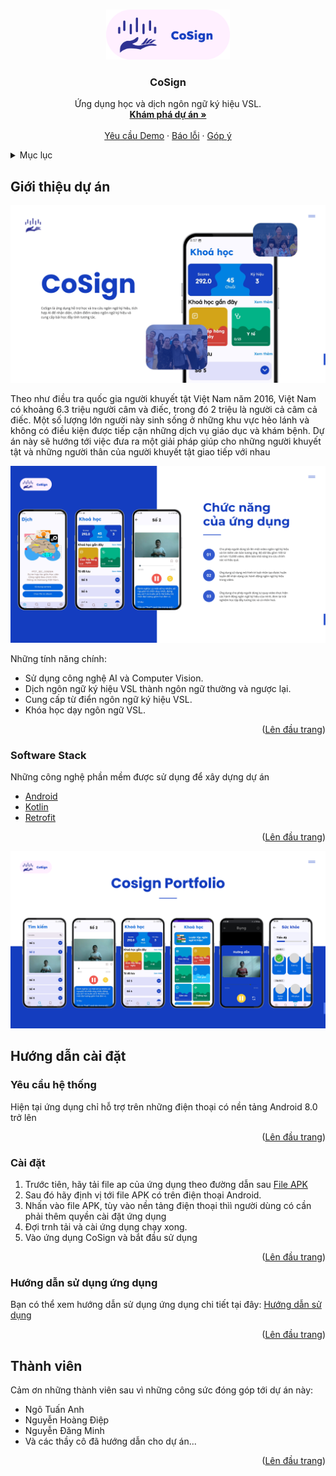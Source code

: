<a name="readme-top"></a>

<!-- PROJECT LOGO -->
<br />
<div align="center">
  <a href="https://github.com/diep312/pSignLanguage">
    <img src="preview_images/logo.png" alt="Logo" height="80">
  </a>

<h3 align="center">CoSign</h3>
  <p align="center">
    Ứng dụng học và dịch ngôn ngữ ký hiệu VSL. 
    <br />
    <a href="https://github.com/diep312/pSignLanguage"><strong>Khám phá dự án »</strong></a>
    <br />
    <br />
    <a href="https://github.com/diep312/pSignLanguage">Yêu cầu Demo</a>
    ·
    <a href="https://github.com/diep312/pSignLanguage">Báo lỗi</a>
    ·
    <a href="https://github.com/diep312/pSignLanguage">Góp ý</a>
  </p>
</div>



<!-- Mục lục -->
<details>
  <summary>Mục lục</summary>
  <ol>
    <li>
      <a href="#about-the-project">Giới thiệu dự án</a>
      <ul>
        <li><a href="#built-with">Software stack</a></li>
      </ul>
    </li>
    <li>
      <a href="#getting-started">Hướng dẫn cài đặt</a>
      <ul>
        <li><a href="#prerequisites">Yêu cầu hệ thống</a></li>
        <li><a href="#installation">Cài đặt</a></li>
        <li><a href="#user_manual">Hướng dẫn sử dụng </a></li>
      </ul>
    </li>
    <li><a href="#contributing">Thành viên đóng góp</a></li>
  </ol>
</details>



<!-- ABOUT THE PROJECT -->
## Giới thiệu dự án

![Product Name Screen Shot][cosign-intro]

Theo như điều tra quốc gia người khuyết tật Việt Nam năm 2016, Việt Nam có khoảng 6.3 triệu người câm và điếc, trong đó 2 triệu là người cả câm cả điếc. 
Một số lượng lớn người này sinh sống ở những khu vực hẻo lánh và không có điều kiện được tiếp cận những dịch vụ giáo dục và khám bệnh. Dự án này sẽ hướng tới việc
đưa ra một giải pháp giúp cho những người khuyết tật và những người thân của người khuyết tật giao tiếp với nhau 


![Product Funtions][cosign-function]

Những tính năng chính:
* Sử dụng công nghệ AI và Computer Vision.
* Dịch ngôn ngữ ký hiệu VSL thành ngôn ngữ thường và ngược lại.
* Cung cấp từ điển ngôn ngữ ký hiệu VSL.
* Khóa học dạy ngôn ngữ VSL.

<p align="right">(<a href="#readme-top">Lên đầu trang</a>)</p>


### Software Stack
Những công nghệ phần mềm được sử dụng để xây dựng dự án 

<ul>
    <li>
        <a href="https://www.android.com/">Android</a>
    </li>
    <li>
        <a href="https://kotlinlang.org/">Kotlin</a>
    </li>
    <li>
        <a href="https://square.github.io/retrofit/">Retrofit</a>
    </li>
</ul>


<p align="right">(<a href="#readme-top">Lên đầu trang</a>)</p>

![Project Portfolio][cosign-portfolio]

<!-- GETTING STARTED -->
## Hướng dẫn cài đặt

### Yêu cầu hệ thống 
Hiện tại ứng dụng chỉ hỗ trợ trên những điện thoại có nền tảng Android 8.0 trở lên
<p align="right">(<a href="#readme-top">Lên đầu trang</a>)</p>

### Cài đặt
1. Trước tiên, hãy tải file ap của ứng dụng theo đường dẫn sau [File APK](https://drive.google.com/file/d/1P7t8kb0zNgm4AxR2r7y_gdbhs3OTslvo/view?usp=sharing)
2. Sau đó hãy định vị tới file APK có trên điện thoại Android.
3. Nhấn vào file APK, tùy vào nền tảng điện thoại thìì người dùng có cần phải thêm quyền cài đặt ứng dụng
4. Đợi trnh tải và cài ứng dụng chạy xong.
5. Vào ứng dụng CoSign và bắt đầu sử dụng 

<p align="right">(<a href="#readme-top">Lên đầu trang</a>)</p>

### Hướng dẫn sử dụng ứng dụng
Bạn có thể xem hướng dẫn sử dụng ứng dụng chi tiết tại đây: [Hướng dẫn sử dụng](https://docs.google.com/document/d/1hQphQ-8gFcOnMCldUQvKa35wWC3TEU2NEvcsZx_-f0k/edit?usp=sharing)
<p align="right">(<a href="#readme-top">Lên đầu trang</a>)</p>


<!-- CONTRIBUTING -->
## Thành viên
Cảm ơn những thành viên sau vì những công sức đóng góp tới dự án này: 
<ul>
    <li>Ngô Tuấn Anh</li>
    <li>Nguyễn Hoàng Điệp</li>
    <li>Nguyễn Đăng Minh</li>
    <li>Và các thầy cô đã hướng dẫn cho dự án...</li>
</ul>
<p align="right">(<a href="#readme-top">Lên đầu trang</a>)</p>



<!-- MARKDOWN LINKS & IMAGES -->
[cosign-intro]: preview_images/1.png
[cosign-function]: preview_images/2.png
[cosign-portfolio]: preview_images/3.png
